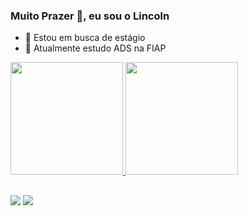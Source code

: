 ### Muito Prazer 👋, eu sou o Lincoln

- 🔭 Estou em busca de estágio
- 🌱 Atualmente estudo ADS na FIAP

 <div>
  <a href = "https://github.com/Lincoln-Oliveira">
  <img height="180em" src="https://github-readme-stats.vercel.app/api?username=Lincoln-Oliveira&show_icons=true&theme=dark&include_all_commits=true&count_private=true"/>
  <img height="180em" src="https://github-readme-stats.vercel.app/api/top-langs/?username=Lincoln-Oliveira&layout=compact&langs_count=7&theme=dark"/>
</div>
 
  ##

  <div> 
 
 
 	

  <a href = "mailto:contatorafaballerini@gmail.com"><img src="https://img.shields.io/badge/-Gmail-%23333?style=for-the-badge&logo=gmail&logoColor=white" target="_blank"></a>
 <a href="https://www.linkedin.com/in/lincoln-gonçalves/" target="_blank"><img src="https://img.shields.io/badge/-LinkedIn-%230077B5?style=for-the-badge&logo=linkedin&logoColor=white" target="_blank"></a> 
 
</div>
